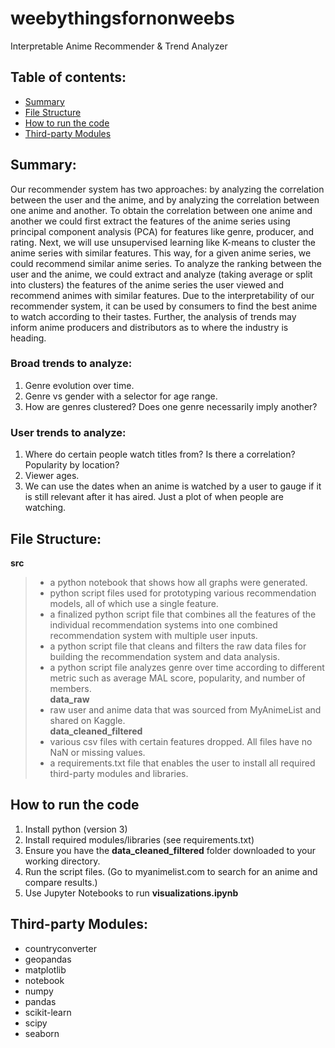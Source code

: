 # weebythingsfornonweebs

Interpretable Anime Recommender & Trend Analyzer

## Table of contents:  
* [Summary](#summary)  
* [File Structure](#file-structure)  
* [How to run the code](#how-to-run-the-code)  
* [Third-party Modules](#third-party-modules)

## Summary:
Our recommender system has two approaches: by analyzing the correlation between the user and the anime, and by analyzing the correlation between one anime and another. To obtain the correlation between one anime and another we could first extract the features of the anime series using principal component analysis (PCA) for features like genre, producer, and rating. Next, we will use unsupervised learning like K-means to cluster the anime series with similar features. This way, for a given anime series, we could recommend similar anime series. To analyze the ranking between the user and the anime, we could extract and analyze (taking average or split into clusters) the features of the anime series the user viewed and recommend animes with similar features. Due to the interpretability of our recommender system, it can be used by consumers to find the best anime to watch according to their tastes. Further, the analysis of trends may inform anime producers and distributors as to where the industry is heading.

### Broad trends to analyze:
1. Genre evolution over time.
2. Genre vs gender with a selector for age range.
3. How are genres clustered? Does one genre necessarily imply another?

### User trends to analyze:
1. Where do certain people watch titles from? Is there a correlation? Popularity by location?
2. Viewer ages.
3. We can use the dates when an anime is watched by a user to gauge if it is still relevant after it has aired. Just a plot of when people are watching.

## File Structure:
**src**  
> - a python notebook that shows how all graphs were generated.  
> - python script files used for prototyping various recommendation models, all of which use a single feature.  
> - a finalized python script file that combines all the features of the individual recommendation systems into one combined recommendation system with multiple user inputs.  
> - a python script file that cleans and filters the raw data files for building the recommendation system and data analysis.  
> - a python script file analyzes genre over time according to different metric such as average MAL score, popularity, and number of members.  
**data_raw**  
> - raw user and anime data that was sourced from MyAnimeList and shared on Kaggle.  
**data_cleaned_filtered**
> - various csv files with certain features dropped. All files have no NaN or missing values.  
> - a requirements.txt file that enables the user to install all required third-party modules and libraries.  

## How to run the code
1. Install python (version 3)
2. Install required modules/libraries (see requirements.txt)
3. Ensure you have the **data_cleaned_filtered** folder downloaded to your working directory.  
4. Run the script files. (Go to myanimelist.com to search for an anime and compare results.)  
5. Use Jupyter Notebooks to run **visualizations.ipynb**

## Third-party Modules:
* countryconverter
* geopandas
* matplotlib
* notebook
* numpy
* pandas
* scikit-learn
* scipy
* seaborn

